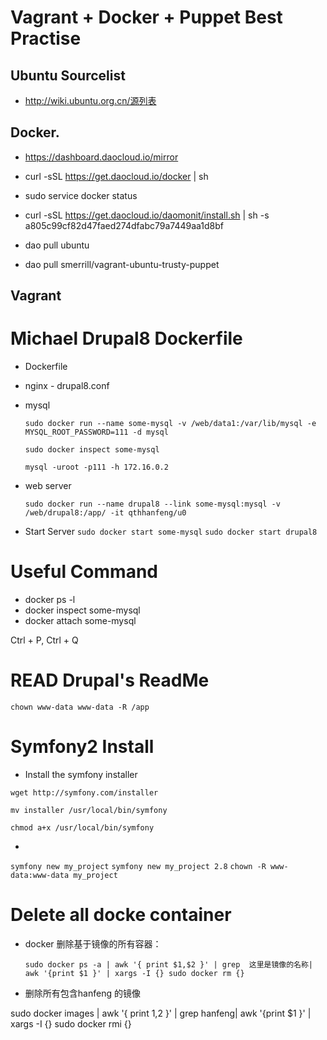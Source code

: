 # Vagrant + Docker + Puppet Best Practise

## Ubuntu Sourcelist
- http://wiki.ubuntu.org.cn/源列表

## Docker. 
- https://dashboard.daocloud.io/mirror

- curl -sSL https://get.daocloud.io/docker | sh
- sudo service docker status
- curl -sSL https://get.daocloud.io/daomonit/install.sh | sh -s a805c99cf82d47faed274dfabc79a7449aa1d8bf 
- dao pull ubuntu
- dao pull smerrill/vagrant-ubuntu-trusty-puppet

## Vagrant

# Michael Drupal8 Dockerfile


- Dockerfile
- nginx - drupal8.conf

- mysql

	`sudo docker run --name some-mysql -v /web/data1:/var/lib/mysql -e MYSQL_ROOT_PASSWORD=111 -d mysql`
	
	`sudo docker inspect some-mysql`
	
	`mysql -uroot -p111 -h 172.16.0.2`
- web server

	`sudo docker run --name drupal8 --link some-mysql:mysql -v /web/drupal8:/app/ -it qthhanfeng/u0`
- Start Server
	`sudo docker start some-mysql`
	`sudo docker start drupal8`

# Useful Command

- docker ps -l
- docker inspect some-mysql
- docker attach some-mysql

Ctrl + P, Ctrl + Q

# READ  Drupal's ReadMe
 `chown www-data www-data -R /app`


# Symfony2 Install

-  Install the symfony installer

  `wget http://symfony.com/installer`

 `mv installer /usr/local/bin/symfony`


  `chmod a+x /usr/local/bin/symfony` 

- 

  `symfony new my_project`
  `symfony new my_project 2.8`
  `chown -R www-data:www-data my_project`
# Delete all docke container
- docker 删除基于镜像的所有容器：

    `sudo docker ps -a | awk '{ print $1,$2 }' | grep  这里是镜像的名称| awk '{print $1 }' | xargs -I {} sudo docker rm {}`


- 删除所有包含hanfeng 的镜像

sudo docker images | awk '{ print $1,$2 }' | grep hanfeng| awk '{print $1 }' | xargs -I {} sudo docker rmi {}

